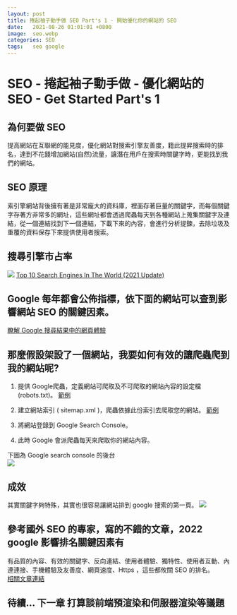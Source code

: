 ```yaml
---
layout: post
title: 捲起袖子動手做 SEO Part's 1 - 開始優化你的網站的 SEO
date:   2021-08-26 01:01:01 +0800
image:  seo.webp
categories: SEO
tags:   seo google
---
```

# SEO - 捲起袖子動手做 - 優化網站的 SEO - Get Started Part's 1
## 為何要做 SEO 
提高網站在互聯網的能見度，優化網站對搜索引擎友善度，籍此提昇搜索時的排名，達到不花錢增加網站(自然)流量，讓潛在用戶在搜索時關鍵字時，更能找到我們的網站。

## SEO 原理
索引擎網站背後擁有著是非常龐大的資料庫，裡面存著巨量的關鍵字，而每個關鍵字存著方非常多的網址，這些網址都會透過爬蟲每天到各種網站上蒐集關鍵字及連結，從一個連結找到下一個連結，下載下來的內容，會進行分析提鍊，去除垃圾及重覆的資料保存下來提供使用者搜索。

## 搜尋引擎市占率
![](https://i.imgur.com/OTc4avW.png)
[Top 10 Search Engines In The World (2021 Update)](https://www.reliablesoft.net/top-10-search-engines-in-the-world/)

## Google 每年都會公佈指標，依下面的網站可以查到影響網站 SEO 的關鍵因素。  
[瞭解 Google 搜尋結果中的網頁體驗](https://developers.google.com/search/docs/advanced/experience/page-experience)  

## 那麼假設架設了一個網站，我要如何有效的讓爬蟲爬到我的網站呢?

1. 提供 Google爬蟲，定義網站可爬取及不可爬取的網站內容的設定檔 (robots.txt)。 [範例](https://blog.markkulab.net/robots.txt)    

2. 建立網站索引 ( sitemap.xml )，爬蟲依據此份索引去爬取您的網站。 [範例](https://blog.markkulab.net/sitemap.xml)   

3. 將網站登錄到 Google Search Console。

4. 此時 Google 會派爬蟲每天來爬取你的網站內容。

下圖為 Google search console 的後台  
![](https://i.imgur.com/XFmtSPp.png)  

## 成效
其實關鍵字夠特殊，其實也很容易讓網站排到 google 搜索的第一頁。
![](https://i.imgur.com/I7IN1LT.png)

## 參考國外 SEO 的專家，寫的不錯的文章，2022 google 影響排名關鍵因素有
有品質的內容、有效的關鍵字、反向連結、使用者體驗、獨特性、使用者互動、內連連接、手機體驗及友善度、網頁速度、Https ，這些都攸關 SEO 的排名。  
[相關文章連結](https://firstpagesage.com/seo-blog/the-google-algorithm-ranking-factors/?fbclid=IwAR0HFuLxp1nMRZ7qQKRs1CGoGfkwOZEG9wlQz3lMFcODPRHrbU8_7pMf0AQ)


## 待續... 下一章 打算談前端預渲染和伺服器渲染等議題

